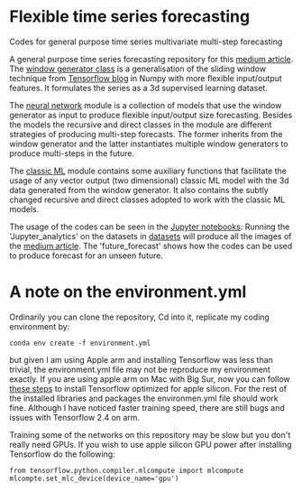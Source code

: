 # Flexible time series forecasting
Codes for general purpose time series multivariate multi-step forecasting

A general purpose time series forecasting repository for this [medium article](https://medium.com/p/6e967f3c1e6b/edit).
The [window generator class](./data/create_datasets.py) is a generalisation of the sliding window technique from [Tensorflow blog](https://www.tensorflow.org/tutorials/structured_data/time_series)
in Numpy with more flexible input/output features. It formulates the series as a 3d supervised learning dataset.

The [neural network](./models/models_neural_networks.py) module is a collection of models that use the window generator as input to produce flexible input/output size
forecasting. Besides the models the recursive and direct classes in the module are different strategies of producing multi-step forecasts. The former inherits from the window generator
and the latter instantiates multiple window generators to produce multi-steps in the future.

The [classic ML](./models/models_classic_ml.py) module contains some auxiliary functions that facilitate the usage of any vector output (two dimensional) classic ML model with the 3d data generated from the window generator.
It also contains the subtly changed recursive and direct classes adopted to work with the classic ML models.

The usage of the codes can be seen in the [Jupyter notebooks](./notebooks): Running the 'Jupyter_analytics' on the datasets in [datasets](./datasets) will produce all the images
of the [medium article](https://medium.com/p/6e967f3c1e6b/edit). The 'future_forecast' shows how the codes can be used to produce forecast for an unseen future.

# A note on the environment.yml
Ordinarily you can clone the repository, Cd into it, replicate my coding environment by:
```
conda env create -f environment.yml
```
but given I am using Apple arm and installing Tensorflow was less than trivial, the environment.yml file may not be reproduce my environment exactly.
If you are using apple arm on Mac with Big Sur, now you can follow [these steps](https://github.com/apple/tensorflow_macos) to install Tensorflow optimized for apple silicon. For the rest of the installed libraries and packages the environmen.yml file should work fine.
Although I have noticed faster training speed, there are still bugs and issues with Tensorflow 2.4 on arm.

Training some of the networks on this repository may be slow but you don't really need GPUs. If you wish to use apple silicon GPU power after installing Tensorflow do the following:
```
from tensorflow.python.compiler.mlcompute import mlcompute
mlcompte.set_mlc_device(device_name='gpu')
```



